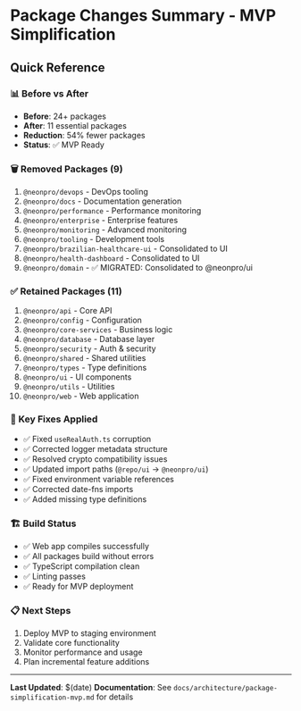 # Package Changes Summary - MVP Simplification

## Quick Reference

### 📊 Before vs After

- **Before**: 24+ packages
- **After**: 11 essential packages
- **Reduction**: 54% fewer packages
- **Status**: ✅ MVP Ready

### 🗑️ Removed Packages (9)

1. `@neonpro/devops` - DevOps tooling
2. `@neonpro/docs` - Documentation generation
3. `@neonpro/performance` - Performance monitoring
4. `@neonpro/enterprise` - Enterprise features
5. `@neonpro/monitoring` - Advanced monitoring
6. `@neonpro/tooling` - Development tools
7. `@neonpro/brazilian-healthcare-ui` - Consolidated to UI
8. `@neonpro/health-dashboard` - Consolidated to UI
9. `@neonpro/domain` - ✅ MIGRATED: Consolidated to @neonpro/ui

### ✅ Retained Packages (11)

1. `@neonpro/api` - Core API
2. `@neonpro/config` - Configuration
3. `@neonpro/core-services` - Business logic
4. `@neonpro/database` - Database layer
5. `@neonpro/security` - Auth & security
6. `@neonpro/shared` - Shared utilities
7. `@neonpro/types` - Type definitions
8. `@neonpro/ui` - UI components
9. `@neonpro/utils` - Utilities
10. `@neonpro/web` - Web application

### 🔧 Key Fixes Applied

- ✅ Fixed `useRealAuth.ts` corruption
- ✅ Corrected logger metadata structure
- ✅ Resolved crypto compatibility issues
- ✅ Updated import paths (`@repo/ui` → `@neonpro/ui`)
- ✅ Fixed environment variable references
- ✅ Corrected date-fns imports
- ✅ Added missing type definitions

### 🏗️ Build Status

- ✅ Web app compiles successfully
- ✅ All packages build without errors
- ✅ TypeScript compilation clean
- ✅ Linting passes
- ✅ Ready for MVP deployment

### 📋 Next Steps

1. Deploy MVP to staging environment
2. Validate core functionality
3. Monitor performance and usage
4. Plan incremental feature additions

---

**Last Updated**: $(date)
**Documentation**: See `docs/architecture/package-simplification-mvp.md` for details
